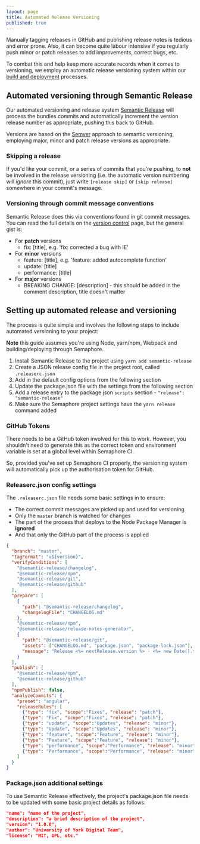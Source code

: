 ```yaml
---
layout: page
title: Automated Release Versioning
published: true
---
```


Manually tagging releases in GitHub and publishing release notes is tedious and error prone. Also, it can become quite labour intensive if you regularly push minor or patch releases to add improvements, correct bugs, etc. 

To combat this and help keep more accurate records when it comes to versioning, we employ an automatic release versioning system within our [build and deployment](https://university-of-york.github.io/guides/build-deployment/) processes.


## Automated versioning through Semantic Release

Our automated versioning and release system [Semantic Release](https://github.com/semantic-release/semantic-release) will process the bundles commits and automatically increment the version release number as appropriate, pushing this back to GitHub.

Versions are based on the [Semver](https://semver.org/) approach to semantic versioning, employing major, minor and patch release versions as appropriate.

### Skipping a release

If you'd like your commit, or a series of commits that you're pushing, to **not** be involved in the release versioning (i.e. the automatic version numbering will _ignore_ this commit), just write `[release skip]` or `[skip release]` somewhere in your commit's message.

### Versioning through commit message conventions 

Semantic Release does this via conventions found in git commit messages. You can read the full details on the [version control](https://university-of-york.github.io/version-control/) page, but the general gist is:

- For **patch** versions
	- fix: [title], e.g. 'fix: corrected a bug with IE'
- For **minor** versions
	- feature: [title], e.g. 'feature: added autocomplete function'
	- update: [title]
	- performance: [title]
- For **major** versions
	- BREAKING CHANGE: [description] - this should be added in the comment description, title doesn't matter

## Setting up automated release and versioning

The process is quite simple and involves the following steps to include automated versioning to your project:

<div class="c-alert c-alert--info" role="alert">
  <div class="c-alert__content">
    <strong>Note</strong> this guide assumes you're using Node, yarn/npm, Webpack and building/deploying through Semaphore.
  </div>
</div>

1. Install Semantic Release to the project using `yarn add semantic-release`
2. Create a JSON release config file in the project root, called `.releaserc.json`
3. Add in the default config options from the following section
4. Update the package.json file with the settings from the following section
5. Add a release entry to the package.json `scripts` section - `"release": "semantic-release"`
6. Make sure the Semaphore project settings have the `yarn release` command added

### GitHub Tokens

There needs to be a GitHub token involved for this to work. However, you shouldn't need to generate this as the correct token and environment variable is set at a global level within Semaphore CI. 

So, provided you've set up Semaphore CI properly, the versioning system will automatically pick up the authorisation token for GitHub.

### Releaserc.json config settings

The `.releaserc.json` file needs some basic settings in to ensure:

- The correct commit messages are picked up and used for versioning
- Only the `master` branch is watched for changes
- The part of the process that deploys to the Node Package Manager is **ignored**
- And that only the GitHub part of the process is applied 

```json
{
  "branch": "master",
  "tagFormat": "v${version}",
  "verifyConditions": [
    "@semantic-release/changelog",
    "@semantic-release/npm",
    "@semantic-release/git",
    "@semantic-release/github"
  ],
  "prepare": [
    {
      "path": "@semantic-release/changelog",
      "changelogFile": "CHANGELOG.md"
    },
    "@semantic-release/npm",
    "@semantic-release/release-notes-generator",
    {
      "path": "@semantic-release/git",
      "assets": ["CHANGELOG.md", "package.json", "package-lock.json"],
      "message": "Release <%= nextRelease.version %> - <%= new Date().toLocaleDateString('en-US', {year: 'numeric', month: 'short', day: 'numeric', hour: 'numeric', minute: 'numeric' }) %> [skip ci]\n\n<%= nextRelease.notes %> "
    }
  ],
  "publish": [
    "@semantic-release/npm",
    "@semantic-release/github"
  ],
  "npmPublish": false,
  "analyzeCommits": {
    "preset": "angular",
    "releaseRules": [
      {"type": "fix", "scope":"Fixes", "release": "patch"},
      {"type": "Fix", "scope":"Fixes", "release": "patch"},
      {"type": "update", "scope":"Updates", "release": "minor"},
      {"type": "Update", "scope":"Updates", "release": "minor"},
      {"type": "feature", "scope":"Feature", "release": "minor"},
      {"type": "Feature", "scope":"Feature", "release": "minor"},
      {"type": "performance", "scope":"Performance", "release": "minor"},
      {"type": "Performance", "scope":"Performance", "release": "minor"}
    ]
  }
}
```


### Package.json additional settings

To use Semantic Release effectively, the project's package.json file needs to be updated with some basic project details as follows:

```json
"name": "name of the project",
"description": "a brief description of the project",
"version": "1.0.0",
"author": "University of York Digital Team",
"license": "MIT, GPL, etc."
```